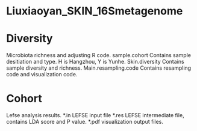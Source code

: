 # Liuxiaoyan_SKIN_16Smetagenome

# Diversity
  Microbiota richness and adjusting R code.
   sample.cohort
     Contains sample desitiation and type. H is Hangzhou, Y is Yunhe.
   Skin.diversity
     Contains sample diversity and richness.
   Main.resampling.code
     Contains resampling code and visualization code.

# Cohort
  Lefse analysis results.
    *.in LEFSE input file
    *.res LEFSE intermediate file, contains LDA score and P value.
    *.pdf visualization output files.
